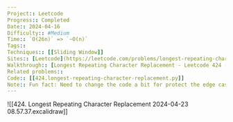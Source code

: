 ```yaml
---
Project:: Leetcode
Progress:: Completed
Date:: 2024-04-16
Difficulty:: #Medium 
Time:: `O(26n)` => `~O(n)`
Tags:: 
Techniques:: [[Sliding Window]]
Sites:: [Leetcode](https://leetcode.com/problems/longest-repeating-character-replacement/description/)
Walkthrough:: [Longest Repeating Character Replacement - Leetcode 424 - Python - YouTube](https://www.youtube.com/watch?v=gqXU1UyA8pk)
Related problems:: 
Code:: [[424.longest-repeating-character-replacement.py]]
Note:: Fun fact: Need to change the code a bit for protect the edge case which Leetcode let me pass through
---
```


![[424. Longest Repeating Character Replacement 2024-04-23 08.57.37.excalidraw]]